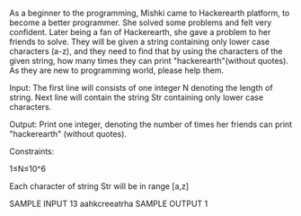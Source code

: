 As a beginner to the programming, Mishki came to Hackerearth platform, to become a better programmer. She solved some problems and felt very confident. Later being a fan of Hackerearth, she gave a problem to her friends to solve. They will be given a string containing only lower case characters (a-z), and they need to find that by using the characters of the given string, how many times they can print "hackerearth"(without quotes). As they are new to programming world, please help them.

Input:
The first line will consists of one integer N denoting the length of string. 
Next line will contain the string Str containing only lower case characters.

Output:
Print one integer, denoting the number of times her friends can print "hackerearth" (without quotes).

Constraints:

1≤N≤10^6

Each character of string Str will be in range [a,z]

SAMPLE INPUT 
13
aahkcreeatrha
SAMPLE OUTPUT 
1
